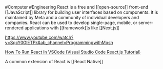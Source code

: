 #Computer #Engineering 
React is a free and [[open-source]] front-end [[JavaScript]] library for building user interfaces based on components. It is maintained by Meta and a community of individual developers and companies. React can be used to develop single-page, mobile, or server-rendered applications with [[framework]]s like [[Next.js]]

https://www.youtube.com/watch?v=SqcY0GlETPk&ab_channel=ProgrammingwithMosh

[How To Run React In VSCode (Visual Studio Code React.js Tutorial)](https://www.youtube.com/watch?v=I4cGI_j_qms&ab_channel=GhostTogether)

A common extension of React is [[React Native]]

